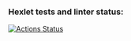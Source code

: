 ### Hexlet tests and linter status:
[![Actions Status](https://github.com/Eyvgeniy/backend-project-lvl3/workflows/hexlet-check/badge.svg)](https://github.com/Eyvgeniy/backend-project-lvl3/actions)